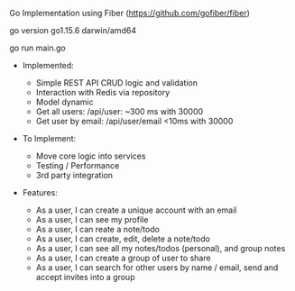 Go Implementation using Fiber (https://github.com/gofiber/fiber)

go version go1.15.6 darwin/amd64

go run main.go

- Implemented: 
    * Simple REST API CRUD logic and validation
    * Interaction with Redis via repository
    * Model dynamic
    * Get all users: /api/user: ~300 ms with 30000
    * Get user by email: /api/user/email <10ms with 30000

- To Implement:
    * Move core logic into services
    * Testing / Performance
    * 3rd party integration


- Features:
    * As a user, I can create a unique account with an email
    * As a user, I can see my profile
    * As a user, I can reate a note/todo
    * As a user, I can create, edit, delete a note/todo
    * As a user, I can see all my notes/todos (personal), and group notes
    * As a user, I can create a group of user to share
    * As a user, I can search for other users by name / email, send and accept invites into a group



